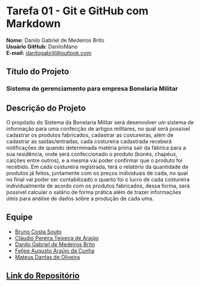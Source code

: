 # Tarefa 01 - Git e GitHub com Markdown

**Nome:** Danilo Gabriel de Medeiros Brito  
**Usuário GitHub:** DaniloMano  
**E-mail:** danilogabrill@outlook.com

## **Título do Projeto**
 ### Sistema de gerenciamento para empresa Bonelaria Militar
 
 ## **Descrição do Projeto**
 O propósito do Sistema da Bonelaria Militar será desenvolver um sistema de informação para uma confecção de artigos militares, no qual será possível cadastrar os produtos fabricados, cadastrar as costureiras, além de cadastrar as saídas/entradas, cada costureira cadastrada receberá notificações de quando determinada matéria prima sair da fábrica para a sua residência, onde será confeccionado o produto (bonés, chapéus, calções entre outros), e a mesma vai poder confirmar que o produto foi recebido. Em cada costureira registrada, terá o relatório da quantidade de produtos já feitos, juntamente com os preços individuais de cada, no qual no final vai poder ser contabilizado o quanto foi o lucro de cada costureira individualmente de acordo com os produtos fabricados, dessa forma, será possível calcular o salário de forma prática além de trazer informações úteis para análise de dados sobre a produção de cada uma.

 ## **Equipe**
- [Bruno Costa Souto](https://github.com/SoutoCB)  
- [Cláudio Pereira Teixeira de Araújo](https://github.com/Claudio-Arauj)  
- [Danilo Gabriel de Medeiros Brito](https://github.com/DaniloMano)  
- [Felipe Augusto Araújo da Cunha](https://github.com/fel-ps)  
- [Mateus Dantas de Oliveira](https://github.com/mtzdantas)  

## [**Link do Repositório**](https://github.com/mtzdantas/sistema-bonelaria)